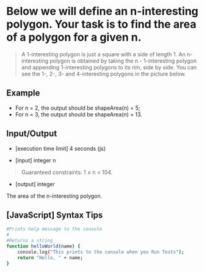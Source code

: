 # Below we will define an n-interesting polygon. Your task is to find the area of a polygon for a given n.

>A 1-interesting polygon is just a square with a side of length 1. An n-interesting polygon is obtained by taking the n - 1-interesting polygon and appending 1-interesting polygons to its rim, side by side. You can see the 1-, 2-, 3- and 4-interesting polygons in the picture below.


## Example

* For n = 2, the output should be
shapeArea(n) = 5;
* For n = 3, the output should be
shapeArea(n) = 13.

## Input/Output

* [execution time limit] 4 seconds (js)

* [input] integer n

>Guaranteed constraints:
1 ≤ n < 104.

* [output] integer

The area of the n-interesting polygon.

## [JavaScript] Syntax Tips

```bash
#Prints help message to the console
#
#Returns a string
function helloWorld(name) {
    console.log("This prints to the console when you Run Tests");
    return "Hello, " + name;
}
```
